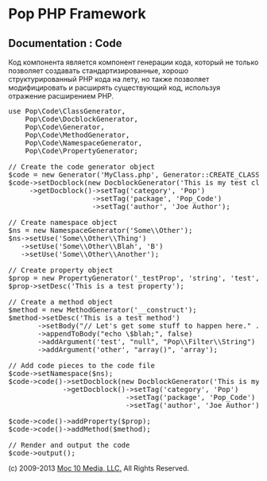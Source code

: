 Pop PHP Framework
=================

Documentation : Code
--------------------

Код компонента является компонент генерации кода, который не только позволяет создавать стандартизированные, хорошо структурированный PHP кода на лету, но также позволяет модифицировать и расширять существующий код, используя отражение расширением PHP.

<pre>
use Pop\Code\ClassGenerator,
    Pop\Code\DocblockGenerator,
    Pop\Code\Generator,
    Pop\Code\MethodGenerator,
    Pop\Code\NamespaceGenerator,
    Pop\Code\PropertyGenerator;

// Create the code generator object
$code = new Generator('MyClass.php', Generator::CREATE_CLASS);
$code->setDocblock(new DocblockGenerator('This is my test class file'))
     ->getDocblock()->setTag('category', 'Pop')
                    ->setTag('package', 'Pop_Code')
                    ->setTag('author', 'Joe Author');

// Create namespace object
$ns = new NamespaceGenerator('Some\\Other');
$ns->setUse('Some\\Other\\Thing')
   ->setUse('Some\\Other\\Blah', 'B')
   ->setUse('Some\\Other\\Another');

// Create property object
$prop = new PropertyGenerator('_testProp', 'string', 'test', 'protected');
$prop->setDesc('This is a test property');

// Create a method object
$method = new MethodGenerator('__construct');
$method->setDesc('This is a test method')
       ->setBody("// Let's get some stuff to happen here." . PHP_EOL . "\$blah = 'Sounds like a good idea';")
       ->appendToBody("echo \$blah;", false)
       ->addArgument('test', "null", "Pop\\Filter\\String")
       ->addArgument('other', "array()", 'array');

// Add code pieces to the code file
$code->setNamespace($ns);
$code->code()->setDocblock(new DocblockGenerator('This is my test class'))
             ->getDocblock()->setTag('category', 'Pop')
                            ->setTag('package', 'Pop_Code')
                            ->setTag('author', 'Joe Author');

$code->code()->addProperty($prop);
$code->code()->addMethod($method);

// Render and output the code
$code->output();
</pre>

(c) 2009-2013 [Moc 10 Media, LLC.](http://www.moc10media.com) All Rights Reserved.
